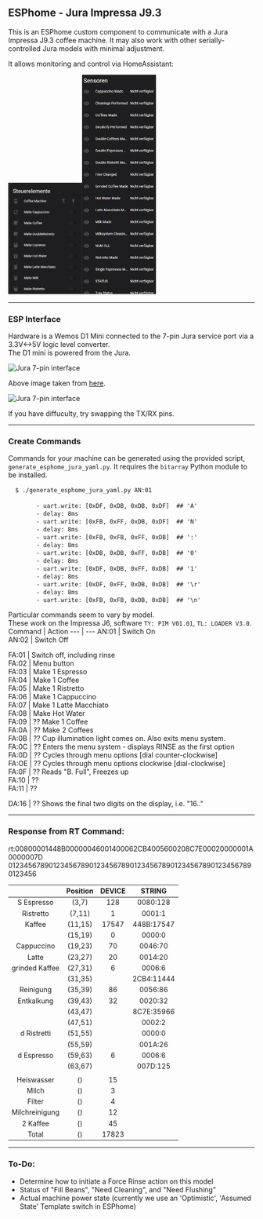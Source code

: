 ## ESPhome - Jura Impressa J9.3
This is an ESPhome custom component to communicate with a Jura Impressa J9.3 coffee machine.  It may also work with other serially-controlled Jura models with minimal adjustment.

It allows monitoring and control via HomeAssistant:

<img src="images/controlelements.png" alt="drawing" width=30%/><img src="images/sensors.png" alt="drawing" width=30%/>

***

### ESP Interface
Hardware is a Wemos D1 Mini connected to the 7-pin Jura service port via a 3.3V<->5V logic level converter.\
The D1 mini is powered from the Jura.

<img src="images/seven-pin-interface.jpg" alt="Jura 7-pin interface">

Above image taken from [here](https://community.home-assistant.io/t/control-your-jura-coffee-machine/26604).

<img src="images/connection-diagram.png" alt="Jura 7-pin interface">

If you have diffuculty, try swapping the TX/RX pins.

***

### Create Commands
Commands for your machine can be generated using the provided script, `generate_esphome_jura_yaml.py`.  It requires the `bitarray` Python module to be installed.

      $ ./generate_esphome_jura_yaml.py AN:01

            - uart.write: [0xDF, 0xDB, 0xDB, 0xDF]  ## 'A'
            - delay: 8ms
            - uart.write: [0xFB, 0xFF, 0xDB, 0xDF]  ## 'N'
            - delay: 8ms
            - uart.write: [0xFB, 0xFB, 0xFF, 0xDB]  ## ':'
            - delay: 8ms
            - uart.write: [0xDB, 0xDB, 0xFF, 0xDB]  ## '0'
            - delay: 8ms
            - uart.write: [0xDF, 0xDB, 0xFF, 0xDB]  ## '1'
            - delay: 8ms
            - uart.write: [0xDF, 0xFF, 0xDB, 0xDB]  ## '\r'
            - delay: 8ms
            - uart.write: [0xFB, 0xFB, 0xDB, 0xDB]  ## '\n'

Particular commands seem to vary by model.\
These work on the Impressa J6, software `TY: PIM V01.01`, `TL: LOADER V3.0`.
Command | Action
--- | ---
AN:01 | Switch On   
AN:02 | Switch Off   
   
FA:01 | Switch off, including rinse    
FA:02 | Menu button    
FA:03 | Make 1 Espresso    
FA:04 | Make 1 Coffee    
FA:05 | Make 1 Ristretto    
FA:06 | Make 1 Cappuccino    
FA:07 | Make 1 Latte Macchiato    
FA:08 | Make Hot Water     
FA:09 | ?? Make 1 Coffee        
FA:0A | ?? Make 2 Coffees    
FA:0B | ?? Cup illumination light comes on. Also exits menu system.     
FA:0C | ?? Enters the menu system - displays RINSE as the first option       
FA:0D | ?? Cycles through menu options [dial counter-clockwise]    
FA:OE | ?? Cycles through menu options clockwise [dial-clockwise]     
FA:0F | ?? Reads "B. Full", Freezes up     
FA:10 | ??    
FA:11 | ??    
     
DA:16 | ?? Shows the final two digits on the display, i.e. "16.."    

***

### Response from RT Command:    
    
rt:00800001448B00000046001400062CB4005600208C7E00020000001A0000007D
0123456789012345678901234567890123456789012345678901234567890123456

|       |Position| DEVICE |STRING |   
| :---: | :---:  | :---:  | :---: |
|S Espresso|(3,7)|128|0080:128|  
|Ristretto|(7,11)|1|0001:1|   
|Kaffee|(11,15)|17547|448B:17547|
||(15,19)|0|0000:0|   
|Cappuccino|(19,23)|70|0046:70|    
|Latte|(23,27)|20|0014:20|    
|grinded Kaffee|(27,31)|6|0006:6|  
||(31,35)||2CB4:11444|
|Reinigung|(35,39)|86|0056:86|    
|Entkalkung|(39,43)|32|0020:32| 
||(43,47)||8C7E:35966|
||(47,51)||0002:2|
|d Ristretti|(51,55)||0000:0|     
||(55,59)||001A:26|     
|d Espresso|(59,63)|6|0006:6|    
||(63,67)||007D:125|
|||||    
|Heiswasser|()|15||     
|Milch|()|3||     
|Filter|()|4||     
|Milchreinigung|()|12||     
|2 Kaffee|()|45||    
|Total|()|17823||    
     
***  
    
### To-Do:
- Determine how to initiate a Force Rinse action on this model
- Status of "Fill Beans", "Need Cleaning", and "Need Flushing"
- Actual machine power state (currently we use an 'Optimistic', 'Assumed State' Template switch in ESPhome)
